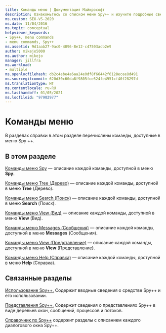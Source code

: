 ```yaml
---
title: Команды меню | Документация Майкрософт
description: Ознакомьтесь со списком меню Spy++ и изучите подробные сведения о каждом меню, выбрав соответствующую ссылку.
ms.custom: SEO-VS-2020
ms.date: 11/04/2016
ms.topic: conceptual
helpviewer_keywords:
- Spy++, menu commands
- menu commands, Spy++
ms.assetid: 9d1aab27-9ac0-4096-8e12-c47503acb2e9
author: mikejo5000
ms.author: mikejo
manager: jillfra
ms.workload:
- multiple
ms.openlocfilehash: db2c4ebe4a6aa24e0df8f66442f6128ecee8d491
ms.sourcegitcommit: 620d30c60da8f9805fce524fe4951cf40f28297d
ms.translationtype: HT
ms.contentlocale: ru-RU
ms.lasthandoff: 01/05/2021
ms.locfileid: "97902977"
---
```

# <a name="menu-commands"></a>Команды меню
В разделах справки в этом разделе перечислены команды, доступные в меню Spy ++.

## <a name="in-this-section"></a>В этом разделе
 [Команды меню Spy](../debugger/spy-menu-commands.md) — описание каждой команды, доступной в меню **Spy**.

 [Команды меню Tree (Дерево)](../debugger/tree-menu-commands.md) — описание каждой команды, доступной в меню **Tree** (Дерево).

 [Команды меню Search (Поиск)](../debugger/search-menu-commands.md) — описание каждой команды, доступной в меню **Search** (Поиск).

 [Команды меню View (Вид)](../debugger/view-menu-commands.md) — описание каждой команды, доступной в меню **View** (Вид).

 [Команды меню Messages (Сообщения)](../debugger/messages-menu-commands.md) — описание каждой команды, доступной в меню **Messages** (Сообщения).

 [Команды меню View (Представление)](../debugger/window-menu-commands.md) — описание каждой команды, доступной в меню **View** (Представление).

 [Команды меню Help (Справка)](../debugger/help-menu-commands.md) — описание каждой команды, доступной в меню **Help** (Справка).

## <a name="related-sections"></a>Связанные разделы
 [Использование Spy++.](../debugger/using-spy-increment.md) Содержит вводные сведения о средстве Spy++ и его использовании.

 [Представления Spy++.](../debugger/spy-increment-views.md) Содержит сведения о представлениях Spy++ в виде деревьев окон, сообщений, процессов и потоков.

 [Справочник по Spy++](../debugger/spy-increment-reference.md) содержит разделы с описанием каждого диалогового окна Spy++.